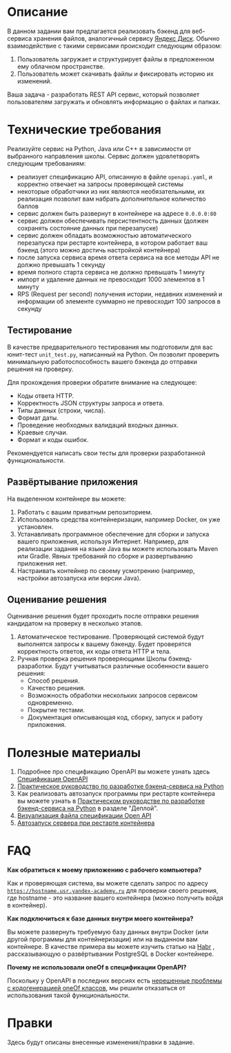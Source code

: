 # Описание #

В данном задании вам предлагается реализовать бэкенд для веб-сервиса хранения файлов, аналогичный
сервису [Яндекс Диск](https://yandex.ru/disk). Обычно взаимодействие с такими сервисами происходит следующим образом:

1. Пользователь загружает и структурирует файлы в предложенном ему облачном пространстве.
2. Пользователь может скачивать файлы и фиксировать историю их изменений.

Ваша задача - разработать REST API сервис, который позволяет пользователям загружать и обновлять информацию о файлах и
папках.

# Технические требования #

Реализуйте сервис на Python, Java или C++ в зависимости от выбранного направления школы. Сервис должен удовлетворять
следующим требованиям:

- реализует спецификацию API, описанную в файле <code>openapi.yaml</code>, и корректно отвечает на запросы проверяющей
  системы
- некоторые обработчики из них являются необязательными, их реализация позволит вам набрать дополнительное количество
  баллов
- сервис должен быть развернут в контейнере на адресе `0.0.0.0:80`
- сервис должен обеспечивать персистентность данных (должен сохранять состояние данных при перезапуске)
- сервис должен обладать возможностью автоматического перезапуска при рестарте контейнера, в котором работает ваш
  бэкенд (этого можно достичь настройкой контейнера)
- после запуска сервиса время ответа сервиса на все методы API не должно превышать 1 секунду
- время полного старта сервиса не должно превышать 1 минуту
- импорт и удаление данных не превосходит 1000 элементов в 1 минуту
- RPS (Request per second) получения истории, недавних изменений и информации об элементе суммарно не превосходит 100
  запросов в секунду

## Тестирование ##

В качестве предварительного тестирования мы подготовили для вас юнит-тест <code>unit_test.py</code>, написанный на
Python. Он позволит проверить минимальную работоспособность вашего бэкенда до отправки решения на проверку.

Для прохождения проверки обратите внимание на следующее:

- Коды ответа HTTP.
- Корректность JSON структуры запроса и ответа.
- Типы данных (строки, числа).
- Формат даты.
- Проведение необходмых валидаций входных данных.
- Краевые случаи.
- Формат и коды ошибок.

Рекомендуется написать свои тесты для проверки разработанной функциональности.

## Развёртывание приложения ##

На выделенном контейнере вы можете:

1. Работать с вашим приватным репозиторием.
2. Использовать средства контейнеризации, например Docker, он уже установлен.
3. Устанавливать программное обеспечение для сборки и запуска вашего приложения, используя Интернет. Например, для
   реализации задания на языке Java вы можете использовать Maven или Gradle. Явных требований по сборке и развертыванию
   приложения нет.
4. Настраивать контейнер по своему усмотрению (например, настройки автозапуска или версии Java).

## Оценивание решения ##

Оценивание решения будет проходить после отправки решения кандидатом на проверку в несколько этапов.

1. Автоматическое тестирование. Проверяющей системой будут выполнятся запросы к вашему бэкенду. Будет проверятся
   корректность ответов, их коды ответа HTTP и тела.
2. Ручная проверка решения проверяющими Школы бэкенд-разработки. Будут учитываться различные особенности вашего решения:
    - Способ решения.
    - Качество решения.
    - Возможность обработки нескольких запросов сервисом одновременно.
    - Покрытие тестами.
    - Документация описывающая код, сборку, запуск и работу приложения.

# Полезные материалы #

1. Подробнее про спецификацию OpenAPI вы можете узнать здесь [Спецификация OpenAPI](https://swagger.io/specification/)
2. [Практическое руководство по разработке бэкенд-сервиса на Python](https://habr.com/ru/company/yandex/blog/499534/)
3. Как реализовать автозапуск программы при рестарте контейнера вы можете узнать
   в [Практическом руководстве по разработке бэкенд-сервиса на Python](https://habr.com/ru/company/yandex/blog/499534/)
   в разделе "Деплой".
4. [Визуализация файла спецификации Open API](https://editor.swagger.io)
5. [Автозапуск сервера при рестарте контейнера](https://habr.com/ru/company/southbridge/blog/255845/)

# FAQ #

**Как обратиться к моему приложению с рабочего компьютера?**

Как и проверяющая система, вы можете сделать запрос по адресу <code>https://hostname.usr.yandex-academy.ru</code> для
проверки своего решения, где hostname - это название вашего контейнера (можно получить войдя в контейнер).

**Как подключиться к базе данных внутри моего контейнера?**

Вы можете развернуть требуемую базу данных внутри Docker (или другой программы для контейнеризации) или на выданном вам
контейнере. В качестве примера вы можете изучить статью на [Habr](https://habr.com/ru/post/578744/) , рассказывающую о
развёртывании PostgreSQL в Docker контейнере.

**Почему не использовали oneOf в спецификации OpenAPI?**

Поскольку у OpenAPI в последних версиях
есть [нерешенные проблемы с кодогенерацией oneOf классов](https://github.com/OpenAPITools/openapi-generator/issues/15),
мы решили отказаться от использования такой функциональности.

# Правки #

Здесь будут описаны внесенные изменения/правки в задание.
